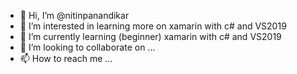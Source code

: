 - 👋 Hi, I’m @nitinpanandikar
- 👀 I’m interested in learning more on xamarin with c# and VS2019 
- 🌱 I’m currently learning (beginner) xamarin with c# and VS2019
- 💞️ I’m looking to collaborate on ...
- 📫 How to reach me ...

<!---
nitinpanandikar/nitinpanandikar is a ✨ special ✨ repository because its `README.md` (this file) appears on your GitHub profile.
You can click the Preview link to take a look at your changes.
--->
